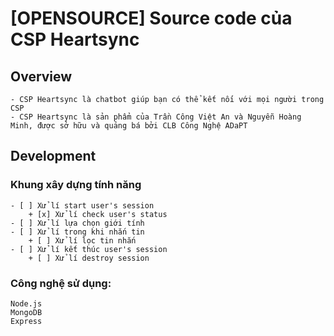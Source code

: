 # [OPENSOURCE] Source code của CSP Heartsync

## Overview
    - CSP Heartsync là chatbot giúp bạn có thể kết nối với mọi người trong CSP
    - CSP Heartsync là sản phẩm của Trần Công Việt An và Nguyễn Hoàng Minh, được sở hữu và quảng bá bởi CLB Công Nghệ ADaPT
## Development  
### Khung xây dựng tính năng

    - [ ] Xử lí start user's session
        + [x] Xử lí check user's status
    - [ ] Xử lí lựa chọn giới tính
    - [ ] Xử lí trong khi nhắn tin
        + [ ] Xử lí lọc tin nhắn
    - [ ] Xử lí kết thúc user's session
        + [ ] Xử lí destroy session
### Công nghệ sử dụng:
    Node.js
    MongoDB
    Express

